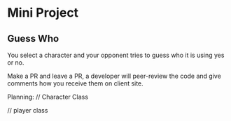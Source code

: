 # Mini Project 

## Guess Who 
You select a character and your opponent tries to guess who it is using yes or no.

Make a PR and leave a PR, a developer will peer-review the code and give comments how you receive them on client site.

Planning: 
// Character Class 

// player class